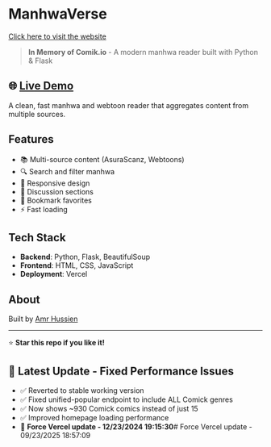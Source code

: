 # ManhwaVerse

[Click here to visit the website](https://comik-47n3.vercel.app/)

> **In Memory of Comik.io** - A modern manhwa reader built with Python & Flask

## 🌐 [Live Demo](https://comik-47n3.vercel.app/)

A clean, fast manhwa and webtoon reader that aggregates content from multiple sources.

## Features

- 📚 Multi-source content (AsuraScanz, Webtoons)
- 🔍 Search and filter manhwa
- 📱 Responsive design
- 💬 Discussion sections
- 🔖 Bookmark favorites
- ⚡ Fast loading

## Tech Stack

- **Backend**: Python, Flask, BeautifulSoup
- **Frontend**: HTML, CSS, JavaScript
- **Deployment**: Vercel



## About

Built by [Amr Hussien](https://github.com/AmrHuss) 

---

⭐ **Star this repo if you like it!**

## 🔄 Latest Update - Fixed Performance Issues
- ✅ Reverted to stable working version
- ✅ Fixed unified-popular endpoint to include ALL Comick genres  
- ✅ Now shows ~930 Comick comics instead of just 15
- ✅ Improved homepage loading performance
- 🚀 **Force Vercel update - 12/23/2024 19:15:30**#   F o r c e   V e r c e l   u p d a t e   -   0 9 / 2 3 / 2 0 2 5   1 8 : 5 7 : 0 9 
 
 